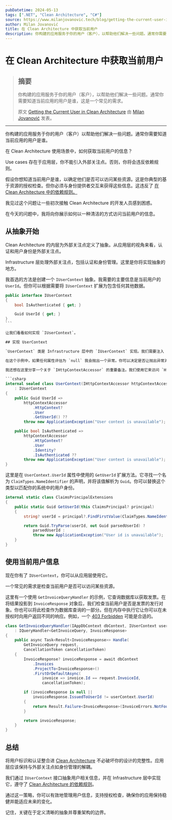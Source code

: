 ```yaml
---
pubDatetime: 2024-05-13
tags: [".NET", "Clean Architecture", "C#"]
source: https://www.milanjovanovic.tech/blog/getting-the-current-user-in-clean-architecture?utm_source=Twitter&utm_medium=social&utm_campaign=06.05.2024
author: Milan Jovanović
title: 在 Clean Architecture 中获取当前用户
description: 你构建的应用服务于你的用户（客户），以帮助他们解决一些问题。通常你需要知道当前应用的用户是谁，这是一个常见的需求。
---
```


# 在 Clean Architecture 中获取当前用户

> ## 摘要
>
> 你构建的应用服务于你的用户（客户），以帮助他们解决一些问题。通常你需要知道当前应用的用户是谁，这是一个常见的需求。
>
> 原文 [Getting the Current User in Clean Architecture](https://www.milanjovanovic.tech/blog/getting-the-current-user-in-clean-architecture?utm_source=Twitter&utm_medium=social&utm_campaign=06.05.2024) 由 [Milan Jovanović](https://www.milanjovanovic.tech/) 发表。

---

你构建的应用服务于你的用户（客户）以帮助他们解决一些问题。通常你需要知道当前应用的用户是谁。

在 Clean Architecture 使用场景中，如何获取当前用户的信息？

Use cases 存在于应用层，你不能引入外部关注点。否则，你将会违反依赖规则。

假设你想知道当前用户是谁，以确定他们是否可以访问某些资源。这是你典型的基于资源的授权检查。但你必须与身份提供者交互来获得这些信息。这违反了 [在 Clean Architecture 中的依赖规则。](https://www.milanjovanovic.tech/blog/clean-architecture-and-the-benefits-of-structured-software-design)

我见过这个问题让一些初次接触 Clean Architecture 的开发人员感到困惑。

在今天的问题中，我将向你展示如何以一种清洁的方式访问当前用户的信息。

## 从抽象开始

Clean Architecture 的内层为外部关注点定义了抽象。从应用层的视角来看，认证和用户身份是外部关注点。

Infrastructure 层处理外部关注点，包括认证和身份管理。这里是你将实现抽象的地方。

我首选的方法是创建一个 `IUserContext` 抽象。我需要的主要信息是当前用户的 `UserId`。但你可以根据需要将 `IUserContext` 扩展为包含任何其他数据。

````csharp
public interface IUserContext
{
    bool IsAuthenticated { get; }

    Guid UserId { get; }
}
```

让我们看看如何实现 `IUserContext`。

## 实现 UserContext

`UserContext` 类是 Infrastructure 层中的 `IUserContext` 实现。我们需要注入 `IHttpContextAccessor`，它允许我们通过 `User` 属性访问 [`ClaimsPrincipal`](https://learn.microsoft.com/en-us/dotnet/api/system.security.claims.claimsprincipal?view=net-8.0)。`ClaimsPrincipal` 为你提供了访问当前用户声明的方法，包含所需的信息。

在这个示例中，如果任何属性评估为 `null` 我会抛出一个异常。你可以决定是否让抛出异常对你来说有意义。

我还想在这里分享一个关于 `IHttpContextAccessor` 的重要备注。我们使用它来访问 `HttpContext` 实例 — **它只在一个 API 请求期间存在**。在 API 请求之外，`HttpContext` 会为 null，并且在访问其属性时 `UserContext` 会抛出异常。

```csharp
internal sealed class UserContext(IHttpContextAccessor httpContextAccessor)
    : IUserContext
{
    public Guid UserId =>
        httpContextAccessor
            .HttpContext?
            .User
            .GetUserId() ??
        throw new ApplicationException("User context is unavailable");

    public bool IsAuthenticated =>
        httpContextAccessor
            .HttpContext?
            .User
            .Identity?
            .IsAuthenticated ??
        throw new ApplicationException("User context is unavailable");
}
````

这里是在 `UserContext.UserId` 属性中使用的 `GetUserId` 扩展方法。它寻找一个名为 `ClaimTypes.NameIdentifier` 的声明，并将该值解析为 `Guid`。你可以替换这个类型以匹配你的系统中的用户身份。

```csharp
internal static class ClaimsPrincipalExtensions
{
    public static Guid GetUserId(this ClaimsPrincipal? principal)
    {
        string? userId = principal?.FindFirstValue(ClaimTypes.NameIdentifier);

        return Guid.TryParse(userId, out Guid parsedUserId) ?
            parsedUserId :
            throw new ApplicationException("User id is unavailable");
    }
}
```

## 使用当前用户信息

现在你有了 `IUserContext`，你可以从应用层使用它。

一个常见的需求是检查当前用户是否可以访问某些资源。

这里有一个使用 `GetInvoiceQueryHandler` 的示例，它查询数据库以获取发票。在将结果投影到 `InvoiceResponse` 对象后，我们检查当前用户是否是发票的发行对象。你也可以将此检查作为数据库查询的一部分。但在内存中执行它让你可以在未授权时向用户返回不同的响应。例如，一个 [403 Forbidden](https://www.rfc-editor.org/rfc/rfc7231#section-6.5.3) 可能是合适的。

```csharp
class GetInvoiceQueryHandler(IAppDbContext dbContext, IUserContext userContext)
    : IQueryHandler<GetInvoiceQuery, InvoiceResponse>
{
    public async Task<Result<InvoiceResponse>> Handle(
        GetInvoiceQuery request,
        CancellationToken cancellationToken)
    {
        InvoiceResponse? invoiceResponse = await dbContext
            .Invoices
            .ProjectTo<InvoiceResponse>()
            .FirstOrDefaultAsync(
                invoice => invoice.Id == request.InvoiceId,
                cancellationToken);

        if (invoiceResponse is null ||
            invoiceResponse.IssuedToUserId != userContext.UserId)
        {
            return Result.Failure<InvoiceResponse>(InvoiceErrors.NotFound);
        }

        return invoiceResponse;
    }
}
```

## 总结

将用户标识和认证整合进 [Clean Architecture](https://www.milanjovanovic.tech/blog/why-clean-architecture-is-great-for-complex-projects) 不必破坏你的设计的完整性。应用层应该保持与外部关注点如身份管理的解耦。

我们通过 `IUserContext` 接口抽象用户相关信息，并在 Infrastructure 层中实现它，遵守了 [Clean Architecture 的依赖规则](https://www.milanjovanovic.tech/blog/clean-architecture-and-the-benefits-of-structured-software-design)。

通过这一策略，你可以有效地管理用户信息，支持授权检查，确保你的应用保持稳健并能适应未来的变化。

记住，关键在于定义清晰的抽象并尊重架构的边界。
